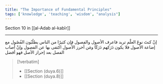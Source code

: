 ```yaml
---
title: "The Importance of Fundamental Principles"
tags: ['knowledge', 'teaching', 'wisdom', "analysis"]
---
```


 Section 10 in [[al-Adab al-kabīr]]

---
إنْ كنتَ نوعَ العلْم تريد فاعرف الأصول والفصول فإن كثيرًا من الناس يطلُبُون الفُصُول مع إضاعة الأصول فلا يكون دَرَكهم دَرَكًا ومَن أحرز الأُصول اكتفى بها عن الفصول وإنْ أصاب الفصل بعد إحراز الأصل فهو أفضل

> [!verbatim]
> - [[Section (duya.6)]]
> - [[Section (duya.8)]]
